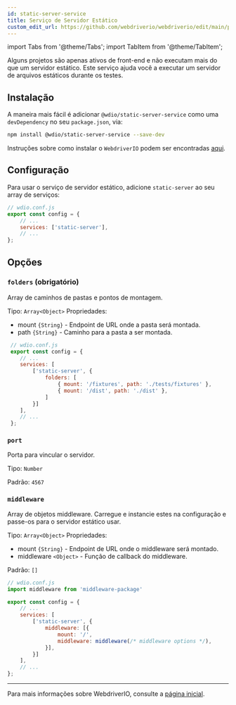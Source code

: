 ```yaml
---
id: static-server-service
title: Serviço de Servidor Estático
custom_edit_url: https://github.com/webdriverio/webdriverio/edit/main/packages/wdio-static-server-service/README.md
---
```


import Tabs from '@theme/Tabs';
import TabItem from '@theme/TabItem';

Alguns projetos são apenas ativos de front-end e não executam mais do que um servidor estático. Este serviço ajuda você a executar um servidor de arquivos estáticos durante os testes.

## Instalação

A maneira mais fácil é adicionar `@wdio/static-server-service` como uma `devDependency` no seu `package.json`, via:

```sh
npm install @wdio/static-server-service --save-dev
```

Instruções sobre como instalar o `WebdriverIO` podem ser encontradas [aqui](https://webdriver.io/docs/gettingstarted).

## Configuração

Para usar o serviço de servidor estático, adicione `static-server` ao seu array de serviços:

```js
// wdio.conf.js
export const config = {
    // ...
    services: ['static-server'],
    // ...
};
```

## Opções

### `folders` (obrigatório)

Array de caminhos de pastas e pontos de montagem.

Tipo: `Array<Object>`
Propriedades:
 - mount `{String}` - Endpoint de URL onde a pasta será montada.
 - path `{String}` - Caminho para a pasta a ser montada.

``` javascript
 // wdio.conf.js
 export const config = {
    // ...
    services: [
        ['static-server', {
            folders: [
                { mount: '/fixtures', path: './tests/fixtures' },
                { mount: '/dist', path: './dist' },
            ]
        }]
    ],
    // ...
 };
```

### `port`

Porta para vincular o servidor.

Tipo: `Number`

Padrão: `4567`

### `middleware`

Array de objetos middleware. Carregue e instancie estes na configuração e passe-os para o servidor estático usar.

Tipo: `Array<Object>`
Propriedades:
 - mount `{String}` - Endpoint de URL onde o middleware será montado.
 - middleware `<Object>` - Função de callback do middleware.

Padrão: `[]`

``` javascript
// wdio.conf.js
import middleware from 'middleware-package'

export const config = {
    // ...
    services: [
        ['static-server', {
            middleware: [{
                mount: '/',
                middleware: middleware(/* middleware options */),
            }],
        }]
    ],
    // ...
};
```

----

Para mais informações sobre WebdriverIO, consulte a [página inicial](http://webdriver.io).